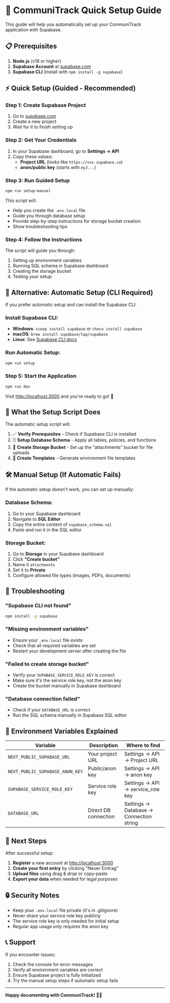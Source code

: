 # 🚀 CommuniTrack Quick Setup Guide

This guide will help you automatically set up your CommuniTrack application with Supabase.

## 📋 Prerequisites

1. **Node.js** (v18 or higher)
2. **Supabase Account** at [supabase.com](https://supabase.com)
3. **Supabase CLI** (install with `npm install -g supabase`)

## ⚡ Quick Setup (Guided - Recommended)

### Step 1: Create Supabase Project
1. Go to [supabase.com](https://supabase.com)
2. Create a new project
3. Wait for it to finish setting up

### Step 2: Get Your Credentials
1. In your Supabase dashboard, go to **Settings → API**
2. Copy these values:
   - **Project URL** (looks like `https://xxx.supabase.co`)
   - **anon/public key** (starts with `eyJ...`)

### Step 3: Run Guided Setup
```bash
npm run setup:manual
```

This script will:
- Help you create the `.env.local` file
- Guide you through database setup
- Provide step-by-step instructions for storage bucket creation
- Show troubleshooting tips

### Step 4: Follow the Instructions
The script will guide you through:
1. Setting up environment variables
2. Running SQL schema in Supabase dashboard
3. Creating the storage bucket
4. Testing your setup

## 🔧 Alternative: Automatic Setup (CLI Required)

If you prefer automatic setup and can install the Supabase CLI:

### Install Supabase CLI:
- **Windows**: `scoop install supabase` or `choco install supabase`
- **macOS**: `brew install supabase/tap/supabase`
- **Linux**: See [Supabase CLI docs](https://supabase.com/docs/guides/cli/getting-started)

### Run Automatic Setup:
```bash
npm run setup
```

### Step 5: Start the Application
```bash
npm run dev
```

Visit [http://localhost:3000](http://localhost:3000) and you're ready to go! 🎉

## 🔧 What the Setup Script Does

The automatic setup script will:

1. ✅ **Verify Prerequisites** - Check if Supabase CLI is installed
2. 🗄️ **Setup Database Schema** - Apply all tables, policies, and functions
3. 📁 **Create Storage Bucket** - Set up the "attachments" bucket for file uploads
4. 📄 **Create Templates** - Generate environment file templates

## 🛠️ Manual Setup (If Automatic Fails)

If the automatic setup doesn't work, you can set up manually:

### Database Schema:
1. Go to your Supabase dashboard
2. Navigate to **SQL Editor**
3. Copy the entire content of `supabase_schema.sql`
4. Paste and run it in the SQL editor

### Storage Bucket:
1. Go to **Storage** in your Supabase dashboard
2. Click **"Create bucket"**
3. Name it `attachments`
4. Set it to **Private**
5. Configure allowed file types (images, PDFs, documents)

## 🚨 Troubleshooting

### "Supabase CLI not found"
```bash
npm install -g supabase
```

### "Missing environment variables"
- Ensure your `.env.local` file exists
- Check that all required variables are set
- Restart your development server after creating the file

### "Failed to create storage bucket"
- Verify your `SUPABASE_SERVICE_ROLE_KEY` is correct
- Make sure it's the service role key, not the anon key
- Create the bucket manually in Supabase dashboard

### "Database connection failed"
- Check if your `DATABASE_URL` is correct
- Run the SQL schema manually in Supabase SQL editor

## 📝 Environment Variables Explained

| Variable | Description | Where to find |
|----------|-------------|---------------|
| `NEXT_PUBLIC_SUPABASE_URL` | Your project URL | Settings → API → Project URL |
| `NEXT_PUBLIC_SUPABASE_ANON_KEY` | Public/anon key | Settings → API → anon key |
| `SUPABASE_SERVICE_ROLE_KEY` | Service role key | Settings → API → service_role key |
| `DATABASE_URL` | Direct DB connection | Settings → Database → Connection string |

## 🎯 Next Steps

After successful setup:

1. **Register** a new account at [http://localhost:3000](http://localhost:3000)
2. **Create your first entry** by clicking "Neuer Eintrag"
3. **Upload files** using drag & drop or copy-paste
4. **Export your data** when needed for legal purposes

## 🔒 Security Notes

- Keep your `.env.local` file private (it's in .gitignore)
- Never share your service role key publicly
- The service role key is only needed for initial setup
- Regular app usage only requires the anon key

## 📞 Support

If you encounter issues:

1. Check the console for error messages
2. Verify all environment variables are correct
3. Ensure Supabase project is fully initialized
4. Try the manual setup steps if automatic setup fails

---

**Happy documenting with CommuniTrack!** 📝✨
